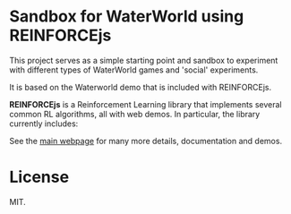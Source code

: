 # Sandbox for WaterWorld using REINFORCEjs

This project serves as a simple starting point and sandbox to experiment with different types of WaterWorld games and 'social' experiments.

It is based on the Waterworld demo that is included with REINFORCEjs.

**REINFORCEjs** is a Reinforcement Learning library that implements several common RL algorithms, all with web demos. In particular, the library currently includes:

See the [main webpage](http://cs.stanford.edu/people/karpathy/reinforcejs) for many more details, documentation and demos.

# License

MIT.
